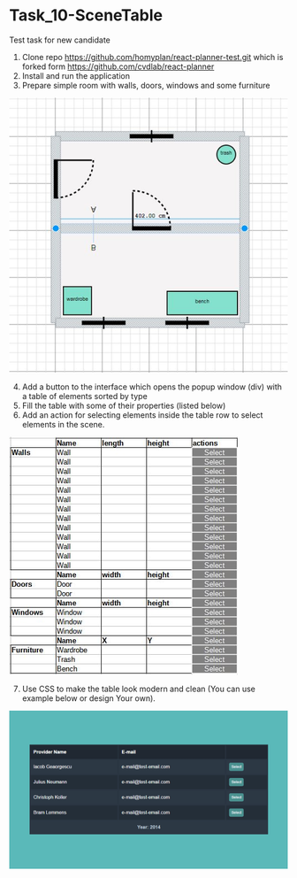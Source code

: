 # Task_10-SceneTable
Test task for new candidate

1. Clone repo https://github.com/homyplan/react-planner-test.git which is forked form https://github.com/cvdlab/react-planner
2. Install and run the application
3. Prepare simple room with walls, doors, windows and some furniture

![Simple room](SimpleRoom2.JPG)

4. Add a button to the interface which opens the popup window (div) with a table of elements sorted by type
5. Fill the table with some of their properties (listed below)
6. Add an action for selecting elements inside the table row to select elements in the scene.

![Table](Table.JPG)

7. Use CSS to make the table look modern and clean (You can use example below or design Your own).

![CSS example](responsive-table-detail-view-1.png)
